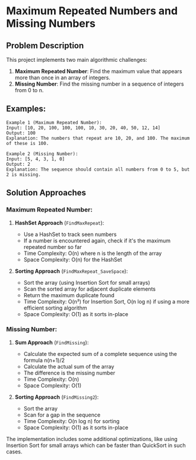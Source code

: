 # Maximum Repeated Numbers and Missing Numbers

## Problem Description
This project implements two main algorithmic challenges:

1. **Maximum Repeated Number**: Find the maximum value that appears more than once in an array of integers.
2. **Missing Number**: Find the missing number in a sequence of integers from 0 to n.

## Examples:
```
Example 1 (Maximum Repeated Number):
Input: [10, 20, 100, 100, 100, 10, 30, 20, 40, 50, 12, 14]
Output: 100
Explanation: The numbers that repeat are 10, 20, and 100. The maximum of these is 100.

Example 2 (Missing Number):
Input: [5, 4, 3, 1, 0]
Output: 2
Explanation: The sequence should contain all numbers from 0 to 5, but 2 is missing.
```

## Solution Approaches

### Maximum Repeated Number:

1. **HashSet Approach** (`FindMaxRepeat`):
   - Use a HashSet to track seen numbers
   - If a number is encountered again, check if it's the maximum repeated number so far
   - Time Complexity: O(n) where n is the length of the array
   - Space Complexity: O(n) for the HashSet

2. **Sorting Approach** (`FindMaxRepeat_SaveSpace`):
   - Sort the array (using Insertion Sort for small arrays)
   - Scan the sorted array for adjacent duplicate elements
   - Return the maximum duplicate found
   - Time Complexity: O(n²) for Insertion Sort, O(n log n) if using a more efficient sorting algorithm
   - Space Complexity: O(1) as it sorts in-place

### Missing Number:

1. **Sum Approach** (`FindMissing`):
   - Calculate the expected sum of a complete sequence using the formula n(n+1)/2
   - Calculate the actual sum of the array
   - The difference is the missing number
   - Time Complexity: O(n)
   - Space Complexity: O(1)

2. **Sorting Approach** (`FindMissing2`):
   - Sort the array
   - Scan for a gap in the sequence
   - Time Complexity: O(n log n) for sorting
   - Space Complexity: O(1) as it sorts in-place

The implementation includes some additional optimizations, like using Insertion Sort for small arrays which can be faster than QuickSort in such cases.